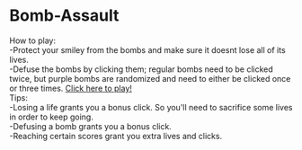 ﻿# Bomb-Assault
 How to play:<br>
 -Protect your smiley from the bombs and make sure it doesnt lose all of its lives.<br>
 -Defuse the bombs by clicking them; regular bombs need to be clicked twice, but purple bombs are randomized and need to either be clicked once or three times.
 <a href="gjeeh.github.io/Bomb-Assault">Click here to play!</a><br>
 Tips:<br>
 -Losing a life grants you a bonus click. So you'll need to sacrifice some lives in order to keep going.<br>
 -Defusing a bomb grants you a bonus click.<br>
 -Reaching certain scores grant you extra lives and clicks.<br>
